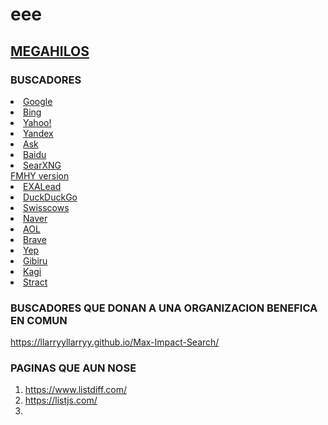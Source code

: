 # eee
## [MEGAHILOS](https://github.com/Watitumorro/eee/wiki#megahilos)

### BUSCADORES
  <li><a href="https://www.google.com/">Google
  <li><a href="https://www.bing.com/">Bing
  <li><a href="http://www.yahoo.com/">Yahoo!</a></li>
  <li><a href="https://yandex.com/">Yandex</a></li>
  <li><a href="https://www.ask.com/">Ask</a></li>
  <li><a href="https://www.baidu.com/">Baidu</a></li>
  <li><a href="https://searx.be/?q=">SearXNG</a></li> <a href="https://searx.fmhy.net/">FMHY version
  <li><a href="http://www.exalead.com/search/web/">EXALead</a></li>
  <li><a href="https://duckduckgo.com/">DuckDuckGo</a></li>
  <li><a href="https://swisscows.com/en">Swisscows</a></li>
  <li><a href="https://www.naver.com/">Naver</a></li>
  <li><a href="https://search.aol.com">AOL</a></li>
  <li><a href="https://search.brave.com/">Brave</a></li>
  <li><a href="https://yep.com/">Yep</a></li>
  <li><a href="https://gibiru.com/">Gibiru</a></li>
  <li><a href="https://kagi.com/">Kagi</a></li>
  <li><a href="https://stract.com/">Stract</a></li>

  ### BUSCADORES QUE DONAN  A UNA ORGANIZACION BENEFICA EN COMUN
  https://llarryyllarryy.github.io/Max-Impact-Search/
  
### PAGINAS QUE AUN NOSE
1. https://www.listdiff.com/
1. https://listjs.com/
2. 
